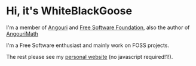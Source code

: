 # Hi, it's WhiteBlackGoose
I'm a member of [Angouri](https://angouri.org) and [Free Software Foundation](https://www.fsf.org), also the author of [AngouriMath](http://github.com/asc-community/AngouriMath)

I'm a Free Software enthusiast and mainly work on FOSS projects.

The rest please see my [personal website](https://angouri.org) (no javascript required!1!).
